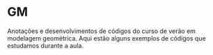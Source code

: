 # GM

Anotações e desenvolvimentos de códigos do curso de verão em modelagem geométrica. Aqui estão alguns exemplos de códigos que estudamos durante a aula.
